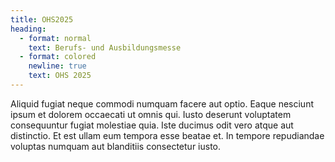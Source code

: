 ```yaml
---
title: OHS2025
heading:
  - format: normal
    text: Berufs- und Ausbildungsmesse
  - format: colored
    newline: true
    text: OHS 2025
---
```


Aliquid fugiat neque commodi numquam facere aut optio.
Eaque nesciunt  ipsum et dolorem occaecati ut omnis qui.
Iusto deserunt voluptatem  consequuntur fugiat molestiae quia.
Iste ducimus odit vero atque aut  distinctio. Et est ullam eum tempora esse beatae et.
In tempore  repudiandae voluptas numquam aut blanditiis consectetur iusto.

